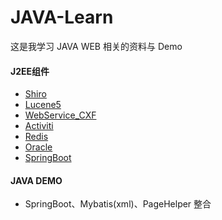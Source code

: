 # JAVA-Learn
这是我学习 JAVA WEB 相关的资料与 Demo







#### J2EE组件

* [Shiro](https://github.com/volewu/JAVA-Learn/blob/master/%E7%AC%94%E8%AE%B0/Shiro/Shiro.md)
* [Lucene5](https://github.com/volewu/JAVA-Learn/blob/master/%E7%AC%94%E8%AE%B0/Lucene5/Lucene5.md)
* [WebService_CXF](https://github.com/volewu/JAVA-Learn/blob/master/%E7%AC%94%E8%AE%B0/WebService_CXF/WebService%20%E4%B9%8B%20CXF.md)
* [Activiti](https://github.com/volewu/JAVA-Learn/blob/master/%E7%AC%94%E8%AE%B0/Activiti/Activiti.md)
* [Redis](https://github.com/volewu/JAVA-Learn/blob/master/%E7%AC%94%E8%AE%B0/Redis/Redis.md)
* [Oracle](https://github.com/volewu/JAVA-Learn/blob/master/%E7%AC%94%E8%AE%B0/Oracle/Oracle%2011g.md)
* [SpringBoot](https://github.com/volewu/JAVA-Learn/blob/master/%E7%AC%94%E8%AE%B0/SpringBoot/Spring%20boot.md)


#### JAVA DEMO

* SpringBoot、Mybatis(xml)、PageHelper 整合 